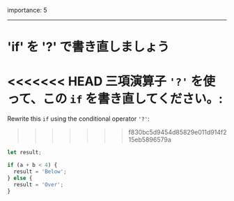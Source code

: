 importance: 5

---

# 'if' を '?' で書き直しましょう

<<<<<<< HEAD
三項演算子 `'?'` を使って、この `if` を書き直してください。:
=======
Rewrite this `if` using the conditional operator `'?'`:
>>>>>>> f830bc5d9454d85829e011d914f215eb5896579a

```js
let result;

if (a + b < 4) {
  result = 'Below';
} else {
  result = 'Over';
}
```
